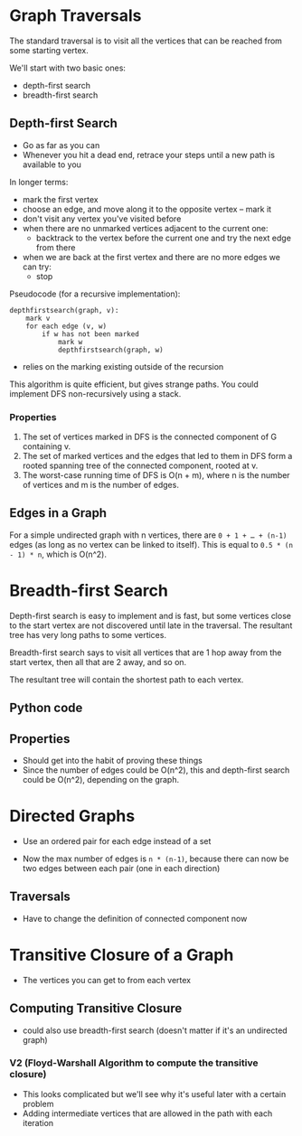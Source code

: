 # Graph Traversals

The standard traversal is to visit all the vertices that can be reached from some starting vertex.

We'll start with two basic ones:

* depth-first search
* breadth-first search

## Depth-first Search

* Go as far as you can
* Whenever you hit a dead end, retrace your steps until a new path is available to you

In longer terms:

* mark the first vertex
* choose an edge, and move along it to the opposite vertex – mark it
* don't visit any vertex you've visited before
* when there are no unmarked vertices adjacent to the current one:
    * backtrack to the vertex before the current one and try the next edge from there
* when we are back at the first vertex and there are no more edges we can try:
    * stop

Pseudocode (for a recursive implementation):

```pseudo
depthfirstsearch(graph, v):
    mark v
    for each edge (v, w)
        if w has not been marked
            mark w
            depthfirstsearch(graph, w)
```

* relies on the marking existing outside of the recursion

This algorithm is quite efficient, but gives strange paths. You could implement DFS non-recursively using a stack.

### Properties

1. The set of vertices marked in DFS is the connected component of G containing v.
2. The set of marked vertices and the edges that led to them in DFS form a rooted spanning tree of the connected component, rooted at v.
3. The worst-case running time of DFS is O(n + m), where n is the number of vertices and m is the number of edges.

## Edges in a Graph

For a simple undirected graph with n vertices, there are `0 + 1 + … + (n-1)` edges (as long as no vertex can be linked to itself). This is equal to `0.5 * (n - 1) * n`, which is O(n^2).

# Breadth-first Search

Depth-first search is easy to implement and is fast, but some vertices close to the start vertex are not discovered until late in the traversal. The resultant tree has very long paths to some vertices.

Breadth-first search says to visit all vertices that are 1 hop away from the start vertex, then all that are 2 away, and so on.

The resultant tree will contain the shortest path to each vertex.

## Python code

## Properties

* Should get into the habit of proving these things
* Since the number of edges could be O(n^2), this and depth-first search could be O(n^2), depending on the graph.

# Directed Graphs

* Use an ordered pair for each edge instead of a set

* Now the max number of edges is `n * (n-1)`, because there can now be two edges between each pair (one in each direction)

## Traversals

* Have to change the definition of connected component now

# Transitive Closure of a Graph

* The vertices you can get to from each vertex

## Computing Transitive Closure

* could also use breadth-first search (doesn't matter if it's an undirected graph)

### V2 (Floyd-Warshall Algorithm to compute the transitive closure)

* This looks complicated but we'll see why it's useful later with a certain problem
* Adding intermediate vertices that are allowed in the path with each iteration
